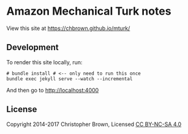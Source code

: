 # Amazon Mechanical Turk notes

View this site at <https://chbrown.github.io/mturk/>


## Development

To render this site locally, run:

    # bundle install # <-- only need to run this once
    bundle exec jekyll serve --watch --incremental

And then go to <http://localhost:4000>


## License

Copyright 2014-2017 Christopher Brown,
Licensed [CC BY-NC-SA 4.0](https://creativecommons.org/licenses/by-nc-sa/4.0/)
